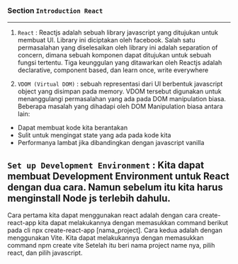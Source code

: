 ### Section `Introduction React` 

---
1. `React` : Reactjs adalah sebuah library javascript yang ditujukan untuk membuat UI. Library ini diciptakan oleh facebook. Salah satu permasalahan yang diselesaikan oleh library ini adalah separation of concern, dimana sebuah komponen dapat ditujukan untuk sebuah fungsi tertentu. Tiga keunggulan yang ditawarkan oleh Reactjs adalah declarative, component based, dan learn once, write everywhere

1. `VDOM (Virtual DOM)` : sebuah representasi dari UI berbentuk javascript object yang disimpan pada memory. VDOM tersebut digunakan untuk menanggulangi permasalahan yang ada pada DOM manipulation biasa. Beberapa masalah yang dihadapi oleh DOM Manipulation biasa antara lain:
- Dapat membuat kode kita berantakan
- Sulit untuk mengingat state yang ada pada kode kita
- Performanya lambat jika dibandingkan dengan javascript vanilla

`Set up Development Environment` : Kita dapat membuat Development Environment untuk React dengan dua cara. Namun sebelum itu kita harus menginstall Node js terlebih dahulu.
---

Cara pertama kita dapat menggunakan react adalah dengan cara create-react-app kita dapat melakukannya dengan memasukkan command berikut pada cli npx create-react-app [nama_project]. Cara kedua adalah dengan menggunakan Vite. Kita dapat melakukannya dengan memasukkan command npm create vite Setelah itu beri nama project name nya, pilih react, dan pilih javascript.